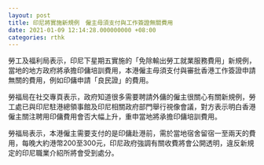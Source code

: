```yaml
---
layout: post
title: 印尼將實施新規例　僱主毋須支付與工作簽證無關費用
date: 2021-01-09 12:14:28.000000000 +08:00
categories: rthk
---
```


勞工及福利局表示，印尼下星期五實施的「免除輸出勞工就業服務費用」新規例，當地的地方政府將承擔印傭培訓費用，本港僱主毋須支付與審批香港工作簽證申請無關的費用，例如印傭申請「良民證」的費用。

勞福局在社交專頁表示，政府知道很多需要聘請外傭的僱主很關心有關新規例，勞工處已與印尼駐港總領事館及印尼相關政府部門舉行視像會議，對方表示明白香港僱主關注聘用印傭費用會否大幅上升，重申當地將承擔印傭培訓費用。

勞福局表示，本港僱主需要支付的是印傭赴港前，需於當地宿舍留宿一至兩天的費用，每晚大約港幣200至300元，印尼政府強調有關收費將會公開透明，違反新規定的印尼職業介紹所將會受到處分。
